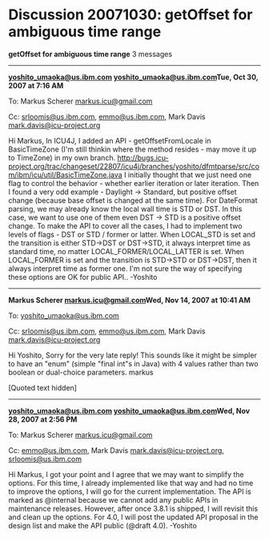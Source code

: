 # Discussion 20071030: getOffset for ambiguous time range

**getOffset for ambiguous time range**
3 messages

---

**yoshito_umaoka@us.ibm.com <yoshito_umaoka@us.ibm.com>Tue, Oct 30, 2007 at 7:16
AM**

To: Markus Scherer <markus.icu@gmail.com>

Cc: srloomis@us.ibm.com, emmo@us.ibm.com, Mark Davis
<mark.davis@icu-project.org>

Hi Markus,
In ICU4J, I added an API - getOffsetFromLocale in BasicTimeZone (I'm still
thinkin where the method resides - may move it up to TimeZone) in my own
branch.
<http://bugs.icu-project.org/trac/changeset/22807/icu4j/branches/yoshito/dfmtparse/src/com/ibm/icu/util/BasicTimeZone.java>
I initially thought that we just need one flag to control the behavior -
whether earlier iteration or later iteration. Then I found a very odd
example - Daylight -> Standard, but positive offset change (because base
offset is changed at the same time). For DateFormat parsing, we may
already know the local wall time is STD or DST. In this case, we want to
use one of them even DST -> STD is a positive offset change. To make the
API to cover all the cases, I had to implement two levels of flags - DST
or STD / former or latter.
When LOCAL_STD is set and the transition is either STD->DST or DST->STD,
it always interpret time as standard time, no matter
LOCAL_FORMER/LOCAL_LATTER is set.
When LOCAL_FORMER is set and the transition is STD->STD or DST->DST, then
it always interpret time as former one.
I'm not sure the way of specifying these options are OK for public API..
-Yoshito

---

**Markus Scherer <markus.icu@gmail.com>Wed, Nov 14, 2007 at 10:41 AM**

To: yoshito_umaoka@us.ibm.com

Cc: srloomis@us.ibm.com, emmo@us.ibm.com, Mark Davis
<mark.davis@icu-project.org>

Hi Yoshito,
Sorry for the very late reply!
This sounds like it might be simpler to have an "enum" (simple "final
int"s in Java) with 4 values rather than two boolean or dual-choice
parameters.
markus

\[Quoted text hidden\]

---

**yoshito_umaoka@us.ibm.com <yoshito_umaoka@us.ibm.com>Wed, Nov 28, 2007 at 2:56
PM**

To: Markus Scherer <markus.icu@gmail.com>

Cc: emmo@us.ibm.com, Mark Davis <mark.davis@icu-project.org>,
srloomis@us.ibm.com

Hi Markus,
I got your point and I agree that we may want to simplify the options.
For this time, I already implemented like that way and had no time to
improve the options, I will go for the current implementation.
The API is marked as @internal because we cannot add any public APIs in
maintenance releases. However, after once 3.8.1 is shipped, I will
revisit this and clean up the options. For 4.0, I will post the updated
API proposal in the design list and make the API public (@draft 4.0).
-Yoshito
